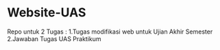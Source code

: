 # Website-UAS
Repo untuk 2 Tugas :
1.Tugas modifikasi web untuk Ujian Akhir Semester
2.Jawaban Tugas UAS Praktikum
